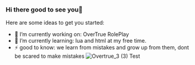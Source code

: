### Hi there good to see you👋

Here are some ideas to get you started:

- 🔭 I’m currently working on: OverTrue RolePlay
- 🌱 I’m currently learning: lua and html at my free time.
- ⚡ good to know: we learn from mistakes and grow up from them, dont be scared to make mistakes
![Overtrue_3 (3)](https://user-images.githubusercontent.com/74502022/128201943-855f72cc-a4eb-435d-ade1-84e4c14667b4.png)
Test
